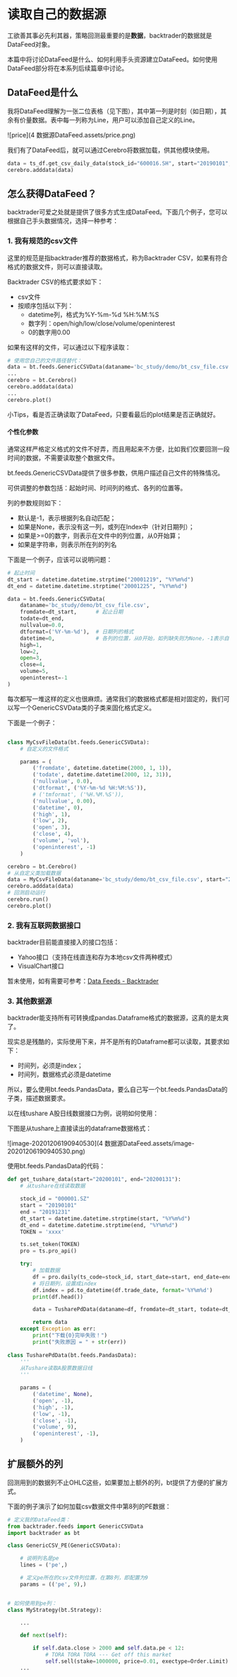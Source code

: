 # 读取自己的数据源

工欲善其事必先利其器，策略回测最重要的是**数据**，backtrader的数据就是DataFeed对象。

本篇中将讨论DataFeed是什么、如何利用手头资源建立DataFeed。如何使用DataFeed部分将在本系列后续篇章中讨论。

## DataFeed是什么

我将DataFeed理解为一张二位表格（见下图），其中第一列是时刻（如日期），其余有价量数据。表中每一列称为Line，用户可以添加自己定义的Line。

![price](4 数据源DataFeed.assets/price.png)

我们有了DataFeed后，就可以通过Cerebro将数据加载，供其他模块使用。

```python
data = ts_df.get_csv_daily_data(stock_id="600016.SH", start="20190101", end="20190120")
cerebro.adddata(data)
```

## 怎么获得DataFeed？

backtrader可爱之处就是提供了很多方式生成DataFeed。下面几个例子，您可以根据自己手头数据情况，选择一种参考：

### 1. 我有规范的csv文件

这里的规范是指backtrader推荐的数据格式，称为Backtrader CSV，如果有符合格式的数据文件，则可以直接读取。

Backtrader CSV的格式要求如下：

- csv文件
- 按顺序包括以下列：
  - datetime列，格式为%Y-%m-%d %H:%M:%S
  - 数字列：open/high/low/close/volume/openinterest
  - 0的数字用0.00

如果有这样的文件，可以通过以下程序读取：

```python
# 使用您自己的文件路径替代：
data = bt.feeds.GenericCSVData(dataname='bc_study/demo/bt_csv_file.csv') 
...
cerebro = bt.Cerebro()
cerebro.adddata(data)
...
cerebro.plot()
```

小Tips，看是否正确读取了DataFeed，只要看最后的plot结果是否正确就好。

#### 个性化参数

通常这样严格定义格式的文件不好弄，而且用起来不方便，比如我们仅要回测一段时间的数据，不需要读取整个数据文件。

bt.feeds.GenericCSVData提供了很多参数，供用户描述自己文件的特殊情况。

可供调整的参数包括：起始时间、时间列的格式、各列的位置等。

列的参数规则如下：

- 默认是-1，表示根据列名自动匹配；
- 如果是None，表示没有这一列，或列在Index中（针对日期列）；
- 如果是>=0的数字，则表示在文件中的列位置，从0开始算；
- 如果是字符串，则表示所在列的列名

下面是一个例子，应该可以说明问题：

```python
# 起止时间
dt_start = datetime.datetime.strptime("20001219", "%Y%m%d")
dt_end = datetime.datetime.strptime("20001225", "%Y%m%d")

data = bt.feeds.GenericCSVData(
    dataname='bc_study/demo/bt_csv_file.csv',
    fromdate=dt_start,      # 起止日期
    todate=dt_end,
    nullvalue=0.0,
    dtformat=('%Y-%m-%d'),  # 日期列的格式
    datetime=0,             # 各列的位置，从0开始，如列缺失则为None，-1表示自动根据列名判断
    high=1,
    low=2,
    open=3,
    close=4,
    volume=5,
    openinterest=-1
)
```

每次都写一堆这样的定义也很麻烦。通常我们的数据格式都是相对固定的，我们可以写一个GenericCSVData类的子类来固化格式定义。

下面是一个例子：

```python

class MyCsvFileData(bt.feeds.GenericCSVData):
    # 自定义的文件格式

    params = (
        ('fromdate', datetime.datetime(2000, 1, 1)),
        ('todate', datetime.datetime(2000, 12, 31)),
        ('nullvalue', 0.0),
        ('dtformat', ('%Y-%m-%d %H:%M:%S')),
        # ('tmformat', ('%H.%M.%S')),
        ('nullvalue', 0.00),
        ('datetime', 0),
        ('high', 1),
        ('low', 2),
        ('open', 3),
        ('close', 4),
        ('volume', 'vol'),
        ('openinterest', -1)
    )

cerebro = bt.Cerebro()
# 从自定义类加载数据
data = MyCsvFileData(dataname='bc_study/demo/bt_csv_file.csv', start="20001219", end="20001225")
cerebro.adddata(data)
# 回测启动运行
cerebro.run()
cerebro.plot()

```

### 2. 我有互联网数据接口

backtrader目前能直接接入的接口包括：

- Yahoo接口（支持在线直连和存为本地csv文件两种模式）
- VisualChart接口

暂未使用，如有需要可参考：[Data Feeds - Backtrader](https://www.backtrader.com/docu/datafeed/#csv-data-feeds-common-parameters)

### 3. 其他数据源

backtrader能支持所有可转换成pandas.Dataframe格式的数据源，这真的是太爽了。

现实总是残酷的，实际使用下来，并不是所有的Dataframe都可以读取，其要求如下：

- 时间列，必须是index；
- 时间列，数据格式必须是datetime

 所以，要么使用bt.feeds.PandasData，要么自己写一个bt.feeds.PandasData的子类，描述数据要求。

以在线tushare A股日线数据接口为例，说明如何使用：

下图是从tushare上直接读出的dataframe数据格式：

![image-20201206190940530](4 数据源DataFeed.assets/image-20201206190940530.png)

使用bt.feeds.PandasData的代码：

```python
def get_tushare_data(start="20200101", end="20200131"):
    # 从tushare在线读取数据

    stock_id = "000001.SZ"
    start = "20190101"
    end = "20191231"
    dt_start = datetime.datetime.strptime(start, "%Y%m%d")
    dt_end = datetime.datetime.strptime(end, "%Y%m%d")
    TOKEN = 'xxxx'

    ts.set_token(TOKEN)
    pro = ts.pro_api()

    try:
        # 加载数据
        df = pro.daily(ts_code=stock_id, start_date=start, end_date=end)
        # 将日期列，设置成index
        df.index = pd.to_datetime(df.trade_date, format='%Y%m%d')
        print(df.head())

        data = TusharePdData(dataname=df, fromdate=dt_start, todate=dt_end)

        return data
    except Exception as err:
        print("下载{0}完毕失败！")
        print("失败原因 = " + str(err))
        
class TusharePdData(bt.feeds.PandasData):
    '''
    从Tushare读取A股票数据日线
    '''

    params = (
        ('datetime', None),
        ('open', -1),
        ('high', -1),
        ('low', -1),
        ('close', -1),
        ('volume', 9),
        ('openinterest', -1),
    )
```

## 扩展额外的列

回测用到的数据列不止OHLC这些，如果要加上额外的列，bt提供了方便的扩展方式。

下面的例子演示了如何加载csv数据文件中第8列的PE数据：

```python
# 定义我的DataFeed类：
from backtrader.feeds import GenericCSVData
import backtrader as bt

class GenericCSV_PE(GenericCSVData):

    # 说明列名是pe
    lines = ('pe',)

    # 定义pe所在的csv文件列位置，在第8列，即配置为9
    params = (('pe', 9),)


# 如何使用到pe列：
class MyStrategy(bt.Strategy):

    ...

    def next(self):

        if self.data.close > 2000 and self.data.pe < 12:
            # TORA TORA TORA --- Get off this market
            self.sell(stake=1000000, price=0.01, exectype=Order.Limit)
    ...

```
